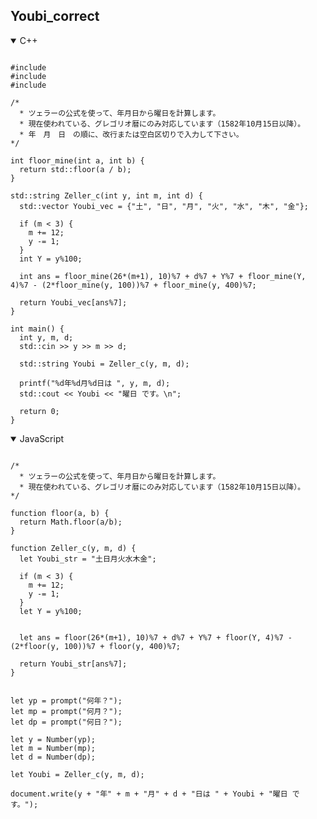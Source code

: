 ## Youbi_correct

<details open>
<summary>C++</summary>

<pre><code>
#include <iostream>
#include <vector>
#include <math.h>

/*
  * ツェラーの公式を使って、年月日から曜日を計算します。
  * 現在使われている、グレゴリオ暦にのみ対応しています（1582年10月15日以降）。
  * 年　月　日　の順に、改行または空白区切りで入力して下さい。
*/

int floor_mine(int a, int b) {
  return std::floor(a / b);
}

std::string Zeller_c(int y, int m, int d) {
  std::vector<std::string> Youbi_vec = {"土", "日", "月", "火", "水", "木", "金"};

  if (m < 3) {
    m += 12;
    y -= 1;
  }
  int Y = y%100;

  int ans = floor_mine(26*(m+1), 10)%7 + d%7 + Y%7 + floor_mine(Y, 4)%7 - (2*floor_mine(y, 100))%7 + floor_mine(y, 400)%7;

  return Youbi_vec[ans%7];
}

int main() {
  int y, m, d;
  std::cin >> y >> m >> d;

  std::string Youbi = Zeller_c(y, m, d);

  printf("%d年%d月%d日は ", y, m, d);
  std::cout << Youbi << "曜日 です。\n";

  return 0;
}
</code></pre>


<details open>
<summary>JavaScript</summary>

<pre><code>
/*
  * ツェラーの公式を使って、年月日から曜日を計算します。
  * 現在使われている、グレゴリオ暦にのみ対応しています（1582年10月15日以降）。
*/

function floor(a, b) {
  return Math.floor(a/b);
}

function Zeller_c(y, m, d) {
  let Youbi_str = "土日月火水木金";
  
  if (m < 3) {
    m += 12;
    y -= 1;
  }
  let Y = y%100;
  
  
  let ans = floor(26*(m+1), 10)%7 + d%7 + Y%7 + floor(Y, 4)%7 - (2*floor(y, 100))%7 + floor(y, 400)%7;
  
  return Youbi_str[ans%7];
}


let yp = prompt("何年？");
let mp = prompt("何月？");
let dp = prompt("何日？");

let y = Number(yp);
let m = Number(mp);
let d = Number(dp);

let Youbi = Zeller_c(y, m, d);

document.write(y + "年" + m + "月" + d + "日は " + Youbi + "曜日 です。");
</code></pre>
</details>

